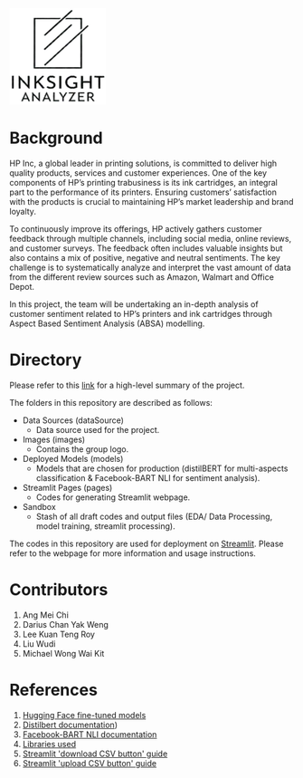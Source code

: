 <img src="https://github.com/wd686/InkSightAnalyzer/blob/main/images/group_logo.jpg" width="170" height="170">

# Background
HP Inc, a global leader in printing solutions, is committed to deliver high quality products, services and customer experiences. One of the key components of HP’s printing trabusiness is its ink cartridges, an integral part to the performance of its printers. Ensuring customers’ satisfaction with the products is crucial to maintaining HP’s market leadership and brand loyalty.

To continuously improve its offerings, HP actively gathers customer feedback through multiple channels, including social media, online reviews, and customer surveys.  The feedback often includes valuable insights but also contains a mix of positive, negative and neutral sentiments. The key challenge is to systematically analyze and interpret the vast amount of data from the different review sources such as Amazon, Walmart and Office Depot. 

In this project, the team will be undertaking an in-depth analysis of customer sentiment related to HP’s printers and ink cartridges through Aspect Based Sentiment Analysis (ABSA) modelling.

# Directory
Please refer to this [link](https://github.com/wd686/InkSightAnalyzer/blob/main/Project%20Summary.pdf) for a high-level summary of the project.

The folders in this repository are described as follows:

- Data Sources (dataSource)
  - Data source used for the project.
- Images (images)
  - Contains the group logo.
- Deployed Models (models)
  - Models that are chosen for production (distilBERT for multi-aspects classification & Facebook-BART NLI for sentiment analysis).
- Streamlit Pages (pages)
  - Codes for generating Streamlit webpage.
- Sandbox
  - Stash of all draft codes and output files (EDA/ Data Processing, model training, streamlit processing).

 The codes in this repository are used for deployment on [Streamlit](https://inksightanalyzer.streamlit.app/). Please refer to the webpage for more information and usage instructions.

# Contributors
1. Ang Mei Chi
2. Darius Chan Yak Weng
3. Lee Kuan Teng Roy
4. Liu Wudi
5. Michael Wong Wai Kit

# References
1. [Hugging Face fine-tuned models]([https://github.com/gauthamp10/apple-appstore-apps](https://huggingface.co/nusebacra))
2. [Distilbert documentation](https://huggingface.co/docs/transformers/en/model_doc/distilbert))
3. [Facebook-BART NLI documentation](https://huggingface.co/facebook/bart-large-mnli)
4. [Libraries used](https://github.com/wd686/InkSightAnalyzer/blob/main/requirements.txt)
5. [Streamlit 'download CSV button' guide](https://www.youtube.com/watch?v=eJWHFJSjD9E)
6. [Streamlit 'upload CSV button' guide](https://www.youtube.com/watch?v=i3Ad3-Z-zbY)
